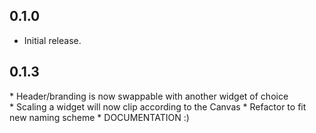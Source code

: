 ## 0.1.0

* Initial release.

## 0.1.3

* Header/branding is now swappable with another widget of choice
* Scaling a widget will now clip according to the Canvas
* Refactor to fit new naming scheme
* DOCUMENTATION :)
